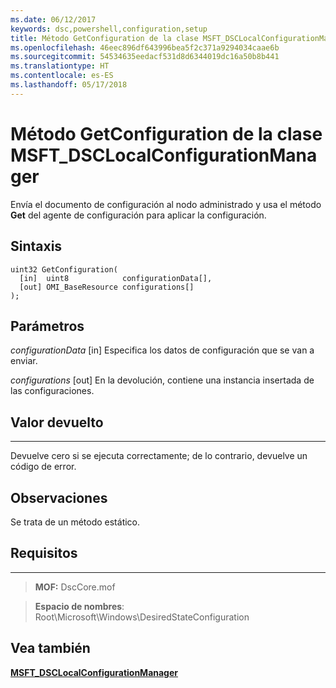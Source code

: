 ```yaml
---
ms.date: 06/12/2017
keywords: dsc,powershell,configuration,setup
title: Método GetConfiguration de la clase MSFT_DSCLocalConfigurationManager
ms.openlocfilehash: 46eec896df643996bea5f2c371a9294034caae6b
ms.sourcegitcommit: 54534635eedacf531d8d6344019dc16a50b8b441
ms.translationtype: HT
ms.contentlocale: es-ES
ms.lasthandoff: 05/17/2018
---
```

# <a name="getconfiguration-method-of-the-msftdsclocalconfigurationmanager-class"></a>Método GetConfiguration de la clase MSFT_DSCLocalConfigurationManager

Envía el documento de configuración al nodo administrado y usa el método **Get** del agente de configuración para aplicar la configuración.

<a name="syntax"></a>Sintaxis
------

```mof
uint32 GetConfiguration(
  [in]  uint8            configurationData[],
  [out] OMI_BaseResource configurations[]
);
```

<a name="parameters"></a>Parámetros
----------

*configurationData* \[in\] Especifica los datos de configuración que se van a enviar.

*configurations* \[out\] En la devolución, contiene una instancia insertada de las configuraciones.

## <a name="return-value"></a>Valor devuelto
------------

Devuelve cero si se ejecuta correctamente; de lo contrario, devuelve un código de error.

## <a name="remarks"></a>Observaciones

Se trata de un método estático.

## <a name="requirements"></a>Requisitos
------------
>**MOF:** DscCore.mof

>**Espacio de nombres**: Root\Microsoft\Windows\DesiredStateConfiguration


## <a name="see-also"></a>Vea también


[**MSFT_DSCLocalConfigurationManager**](msft-dsclocalconfigurationmanager.md)